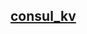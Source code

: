 ## [consul_kv](https://docs.ansible.com/ansible/2.9_ja/modules/consul_kv_module.html#consul-kv-module)
